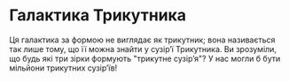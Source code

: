 # Галактика Трикутника

Ця галактика за формою не виглядає як трикутник; вона називається так лише тому,
що її можна знайти у сузір’ї Трикутника. Ви зрозуміли, що будь які три зірки
формують "трикутне сузір’я"? У нас могли б бути мільйони трикутних сузір’їв!
